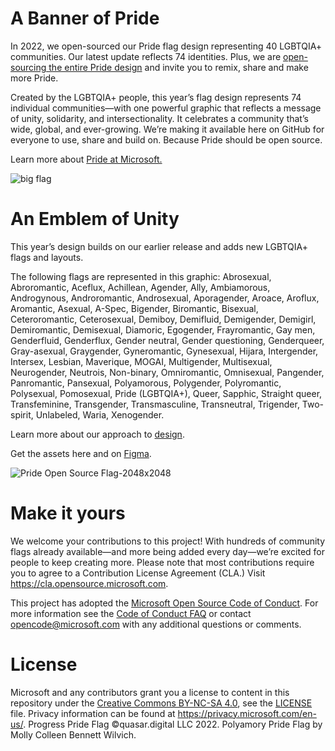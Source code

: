 # A Banner of Pride
In 2022, we open-sourced our Pride flag design representing 40 LGBTQIA+ communities. Our latest update reflects 74 identities. Plus, we are [open-sourcing the entire Pride design](https://github.com/microsoft/Pride) and invite you to remix, share and make more Pride.

Created by the LGBTQIA+ people, this year’s flag design represents 74 individual communities—with one powerful graphic that reflects a message of unity, solidarity, and intersectionality. It celebrates a community that’s wide, global, and ever-growing. We’re making it available here on GitHub for everyone to use, share and build on. Because Pride should be open source.

Learn more about [Pride at Microsoft.](https://unlocked.microsoft.com/pride/) 

![big flag](https://github.com/microsoft/Pride-flag/assets/113071293/e8b44208-8d09-4344-be25-52f1932f591d)





# An Emblem of Unity
This year’s design builds on our earlier release and adds new LGBTQIA+ flags and layouts.

The following flags are represented in this graphic: Abrosexual, Abroromantic, Aceflux, Achillean, Agender, Ally, Ambiamorous, Androgynous, Androromantic, Androsexual, Aporagender, Aroace, Aroflux, Aromantic, Asexual, A-Spec, Bigender, Biromantic, Bisexual, Ceteroromantic, Ceterosexual, Demiboy, Demifluid, Demigender, Demigirl, Demiromantic, Demisexual, Diamoric, Egogender, Frayromantic, Gay men, Genderfluid, Genderflux, Gender neutral, Gender questioning, Genderqueer, Gray-asexual, Graygender, Gyneromantic, Gynesexual, Hijara, Intergender, Intersex, Lesbian, Maverique, MOGAI, Multigender, Multisexual, Neurogender, Neutrois, Non-binary, Omniromantic, Omnisexual, Pangender, Panromantic, Pansexual, Polyamorous, Polygender, Polyromantic, Polysexual, Pomosexual, Pride (LGBTQIA+), Queer, Sapphic, Straight queer, Transfeminine, Transgender, Transmasculine, Transneutral, Trigender, Two-spirit, Unlabeled, Waria, Xenogender.

Learn more about our approach to [design](https://medium.com/microsoft-design/pride-should-be-open-source-e4eb50fae2f9).

Get the assets here and on [Figma](https://www.figma.com/community/file/1158808367098375909).

![Pride Open Source Flag-2048x2048](https://github.com/microsoft/Pride-flag/assets/113071293/0a8f6779-f72c-4327-a87c-2f23fcafc478)



# Make it yours

We welcome your contributions to this project! With hundreds of community flags already available—and more being added every day—we’re excited for people to keep creating more. Please note that most contributions require you to agree to a Contribution License Agreement (CLA.) Visit https://cla.opensource.microsoft.com.

This project has adopted the [Microsoft Open Source Code of Conduct](https://opensource.microsoft.com/codeofconduct/). For more information see the [Code of Conduct FAQ](https://opensource.microsoft.com/codeofconduct/faq/) or contact [opencode@microsoft.com](mailto:opencode@microsoft.com) with any additional questions or comments.


# License

Microsoft and any contributors grant you a license to content in this repository under the [Creative Commons BY-NC-SA 4.0](https://creativecommons.org/licenses/by-nc-sa/4.0/legalcode), see the [LICENSE](LICENSE) file. Privacy information can be found at https://privacy.microsoft.com/en-us/. Progress Pride Flag ©quasar.digital LLC 2022. Polyamory Pride Flag by Molly Colleen Bennett Wilvich.
